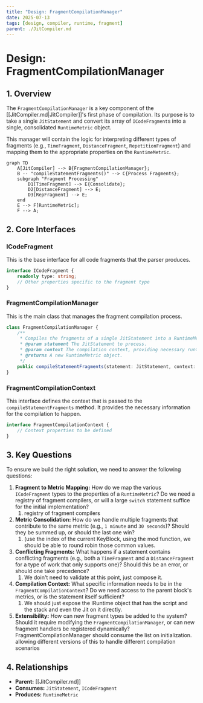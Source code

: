 ```yaml
---
title: "Design: FragmentCompilationManager"
date: 2025-07-13
tags: [design, compiler, runtime, fragment]
parent: ./JitCompiler.md
---
```


# Design: FragmentCompilationManager

## 1. Overview

The `FragmentCompilationManager` is a key component of the [[JitCompiler.md|JitCompiler]]'s first phase of compilation. Its purpose is to take a single `JitStatement` and convert its array of `ICodeFragment`s into a single, consolidated `RuntimeMetric` object.

This manager will contain the logic for interpreting different types of fragments (e.g., `TimeFragment`, `DistanceFragment`, `RepetitionFragment`) and mapping them to the appropriate properties on the `RuntimeMetric`.

```mermaid
graph TD
    A[JitCompiler] --> B{FragmentCompilationManager};
    B -- "compileStatementFragments()" --> C{Process Fragments};
    subgraph "Fragment Processing"
        D1[TimeFragment] --> E{Consolidate};
        D2[DistanceFragment] --> E;
        D3[RepFragment] --> E;
    end
    E --> F[RuntimeMetric];
    F --> A;
```

## 2. Core Interfaces

### ICodeFragment

This is the base interface for all code fragments that the parser produces.

```typescript
interface ICodeFragment {
    readonly type: string;
    // Other properties specific to the fragment type
}
```

### FragmentCompilationManager

This is the main class that manages the fragment compilation process.

```typescript
class FragmentCompilationManager {
    /**
     * Compiles the fragments of a single JitStatement into a RuntimeMetric.
     * @param statement The JitStatement to process.
     * @param context The compilation context, providing necessary runtime information.
     * @returns A new RuntimeMetric object.
     */
    public compileStatementFragments(statement: JitStatement, context: FragmentCompilationContext): RuntimeMetric;
}
```

### FragmentCompilationContext

This interface defines the context that is passed to the `compileStatementFragments` method. It provides the necessary information for the compilation to happen.

```typescript
interface FragmentCompilationContext {
    // Context properties to be defined
}
```

## 3. Key Questions

To ensure we build the right solution, we need to answer the following questions:

1.  **Fragment to Metric Mapping:** How do we map the various `ICodeFragment` types to the properties of a `RuntimeMetric`? Do we need a registry of fragment compilers, or will a large `switch` statement suffice for the initial implementation?  
	1. registry of fragment compilers
2.  **Metric Consolidation:** How do we handle multiple fragments that contribute to the same metric (e.g., `1 minute` and `30 seconds`)? Should they be summed up, or should the last one win?  
	1. (use the index of the current KeyBlock, using the mod function, we should be able to round robin those common values.   
3.  **Conflicting Fragments:** What happens if a statement contains conflicting fragments (e.g., both a `TimeFragment` and a `DistanceFragment` for a type of work that only supports one)? Should this be an error, or should one take precedence? 
	1. We doin't need to validate at this point, just compose it.
4.  **Compilation Context:** What specific information needs to be in the `FragmentCompilationContext`? Do we need access to the parent block's metrics, or is the statement itself sufficient?
	1. We should just expose the IRuntime object that has the script and the stack and even the Jit on it directly.
5.  **Extensibility:** How can new fragment types be added to the system? Should it require modifying the `FragmentCompilationManager`, or can new fragment handlers be registered dynamically?  
	   FragmentCompilationManager should consume the list on initialization. allowing different versions of this to handle different compilation  scenarios

## 4. Relationships

- **Parent:** [[JitCompiler.md]]
- **Consumes:** `JitStatement`, `ICodeFragment`
- **Produces:** `RuntimeMetric`
